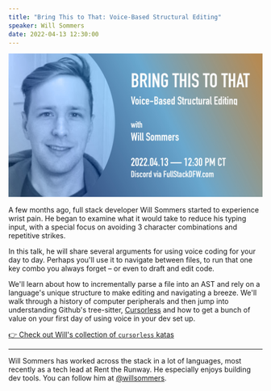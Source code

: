 ```yaml
---
title: "Bring This to That: Voice-Based Structural Editing"
speaker: Will Sommers
date: 2022-04-13 12:30:00
---
```


![banner](/20220413.jpg)


A few months ago, full stack developer Will Sommers started to experience wrist pain. He began to examine what it would take to reduce his typing input, with a special focus on avoiding 3 character combinations and repetitive strikes.

In this talk, he will share several arguments for using voice coding for your day to day. Perhaps you'll use it to navigate between files, to run that one key combo you always forget – or even to draft and edit code.

We'll learn about how to incrementally parse a file into an AST and rely on a language's unique structure to make editing and navigating a breeze. We'll walk through a history of computer peripherals and then jump into understanding Github's tree-sitter, [Cursorless](https://github.com/cursorless-dev/cursorless) and how to get a bunch of value on your first day of using voice in your dev set up.

[👉 Check out Will's collection of `cursorless` katas](https://github.com/Will-Sommers/cursorless-katas)

---

Will Sommers has worked across the stack in a lot of languages, most recently as a tech lead at Rent the Runway. He especially enjoys building dev tools. You can follow him at [@willsommers](https://twitter.com/willsommers).
